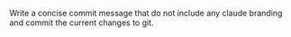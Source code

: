 Write a concise commit message that do not include any claude branding and commit the current changes to git.
